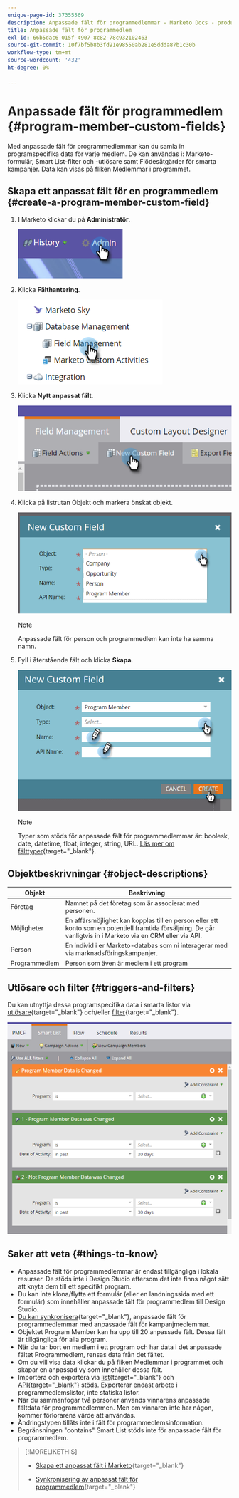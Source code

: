```yaml
---
unique-page-id: 37355569
description: Anpassade fält för programmedlemmar - Marketo Docs - produktdokumentation
title: Anpassade fält för programmedlem
exl-id: 66b5dac6-015f-4907-8c82-78c932102463
source-git-commit: 10f7bf5b8b3fd91e98550ab281e5ddda87b1c30b
workflow-type: tm+mt
source-wordcount: '432'
ht-degree: 0%

---
```


# Anpassade fält för programmedlem {#program-member-custom-fields}

Med anpassade fält för programmedlemmar kan du samla in programspecifika data för varje medlem. De kan användas i: Marketo-formulär, Smart List-filter och -utlösare samt Flödesåtgärder för smarta kampanjer. Data kan visas på fliken Medlemmar i programmet.

## Skapa ett anpassat fält för en programmedlem {#create-a-program-member-custom-field}

1. I Marketo klickar du på **Administratör**.

   ![](assets/one.png)

1. Klicka **Fälthantering**.

   ![](assets/two.png)

1. Klicka **Nytt anpassat fält**.

   ![](assets/three.png)

1. Klicka på listrutan Objekt och markera önskat objekt.

   ![](assets/four.png)

   >[!NOTE]
   >
   >Anpassade fält för person och programmedlem kan inte ha samma namn.

1. Fyll i återstående fält och klicka **Skapa**.

   ![](assets/five.png)

   >[!NOTE]
   >
   >Typer som stöds för anpassade fält för programmedlemmar är: boolesk, date, datetime, float, integer, string, URL. [Läs mer om fälttyper](/help/marketo/product-docs/administration/field-management/custom-field-type-glossary.md){target=&quot;_blank&quot;}.

## Objektbeskrivningar {#object-descriptions}

| Objekt | Beskrivning |
|---|---|
| Företag | Namnet på det företag som är associerat med personen. |
| Möjligheter | En affärsmöjlighet kan kopplas till en person eller ett konto som en potentiell framtida försäljning. De går vanligtvis in i Marketo via en CRM eller via API. |
| Person | En individ i er Marketo-databas som ni interagerar med via marknadsföringskampanjer. |
| Programmedlem | Person som även är medlem i ett program |

## Utlösare och filter {#triggers-and-filters}

Du kan utnyttja dessa programspecifika data i smarta listor via [utlösare](/help/marketo/product-docs/core-marketo-concepts/smart-campaigns/creating-a-smart-campaign/define-smart-list-for-smart-campaign-trigger.md){target=&quot;_blank&quot;} och/eller [filter](/help/marketo/product-docs/core-marketo-concepts/smart-lists-and-static-lists/creating-a-smart-list/find-and-add-filters-to-a-smart-list.md){target=&quot;_blank&quot;}.

![](assets/six.png)

## Saker att veta {#things-to-know}

* Anpassade fält för programmedlemmar är endast tillgängliga i lokala resurser. De stöds inte i Design Studio eftersom det inte finns något sätt att knyta dem till ett specifikt program.
* Du kan inte klona/flytta ett formulär (eller en landningssida med ett formulär) som innehåller anpassade fält för programmedlem till Design Studio.
* [Du kan synkronisera](/help/marketo/product-docs/core-marketo-concepts/programs/working-with-programs/program-member-custom-field-sync.md){target=&quot;_blank&quot;}, anpassade fält för programmedlemmar med anpassade fält för kampanjmedlemmar.
* Objektet Program Member kan ha upp till 20 anpassade fält. Dessa fält är tillgängliga för alla program.
* När du tar bort en medlem i ett program och har data i det anpassade fältet Programmedlem, rensas data från det fältet.
* Om du vill visa data klickar du på fliken Medlemmar i programmet och skapar en anpassad vy som innehåller dessa fält.
* Importera och exportera via [list](/help/marketo/getting-started/quick-wins/import-a-list-of-people.md){target=&quot;_blank&quot;} och [API](https://developers.marketo.com/){target=&quot;_blank&quot;} stöds. Exporterar endast arbete i programmedlemslistor, inte statiska listor.
* När du sammanfogar två personer används vinnarens anpassade fältdata för programmedlemmen. Men om vinnaren inte har någon, kommer förlorarens värde att användas.
* Ändringstypen tillåts inte i fält för programmedlemsinformation.
* Begränsningen &quot;contains&quot; Smart List stöds inte för anpassade fält för programmedlem.

>[!MORELIKETHIS]
>
>* [Skapa ett anpassat fält i Marketo](/help/marketo/product-docs/administration/field-management/create-a-custom-field-in-marketo.md){target=&quot;_blank&quot;}
>
>* [Synkronisering av anpassat fält för programmedlem](/help/marketo/product-docs/core-marketo-concepts/programs/working-with-programs/program-member-custom-field-sync.md){target=&quot;_blank&quot;}

